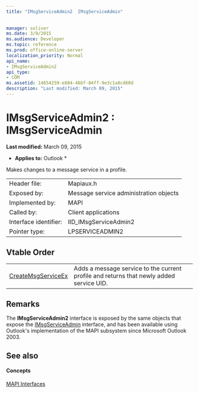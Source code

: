 ```yaml
---
title: "IMsgServiceAdmin2  IMsgServiceAdmin"
 
 
manager: soliver
ms.date: 3/9/2015
ms.audience: Developer
ms.topic: reference
ms.prod: office-online-server
localization_priority: Normal
api_name:
- IMsgServiceAdmin2
api_type:
- COM
ms.assetid: 14654259-e884-46bf-84ff-9e3c1a8cd60d
description: "Last modified: March 09, 2015"
---
```


# IMsgServiceAdmin2 : IMsgServiceAdmin

 **Last modified:** March 09, 2015 
  
 * **Applies to:** Outlook * 
  
Makes changes to a message service in a profile.
  
|||
|:-----|:-----|
|Header file:  <br/> |Mapiaux.h  <br/> |
|Exposed by:  <br/> |Message service administration objects  <br/> |
|Implemented by:  <br/> |MAPI  <br/> |
|Called by:  <br/> |Client applications  <br/> |
|Interface identifier:  <br/> |IID_IMsgServiceAdmin2  <br/> |
|Pointer type:  <br/> |LPSERVICEADMIN2  <br/> |
   
## Vtable Order

|||
|:-----|:-----|
|[CreateMsgServiceEx](imsgserviceadmin2-createmsgserviceex.md) <br/> |Adds a message service to the current profile and returns that newly added service UID.  <br/> |
   
## Remarks

The **IMsgServiceAdmin2** interface is exposed by the same objects that expose the [IMsgServiceAdmin](imsgserviceadminiunknown.md) interface, and has been available using Outlook's implementation of the MAPI subsystem since Microsoft Outlook 2003. 
  
## See also

#### Concepts

[MAPI Interfaces](mapi-interfaces.md)

